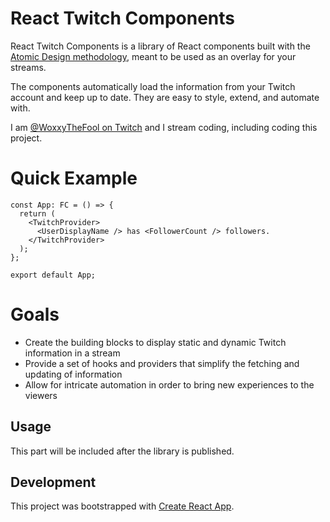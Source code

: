 # React Twitch Components

React Twitch Components is a library of React components built with the [Atomic Design methodology](https://bradfrost.com/blog/post/atomic-web-design/), meant to be used as an overlay for your streams.

The components automatically load the information from your Twitch account and keep up to date. They are easy to style, extend, and automate with.

I am [@WoxxyTheFool on Twitch](https://twitch.tv/woxxythefool) and I stream coding, including coding this project.

# Quick Example

```tsx
const App: FC = () => {
  return (
    <TwitchProvider>
      <UserDisplayName /> has <FollowerCount /> followers.
    </TwitchProvider>
  );
};

export default App;
```

# Goals
- Create the building blocks to display static and dynamic Twitch information in a stream
- Provide a set of hooks and providers that simplify the fetching and updating of information
- Allow for intricate automation in order to bring new experiences to the viewers

## Usage

This part will be included after the library is published.

## Development

This project was bootstrapped with [Create React App](https://github.com/facebook/create-react-app).
